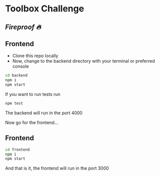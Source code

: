 # Toolbox Challenge
## _Fireproof 🔥_


## Frontend

- Clone this repo locally
- Now, change to the backend directory with your terminal or preferred console
```sh
cd backend
npm i
npm start
```
If you want to run tests run
```sh
npm test
```
The backend will run in the port 4000 

Now go for the frontend...

## Frontend

```sh
cd frontend
npm i
npm start
```

And that is it, the frontend will run in the port 3000
